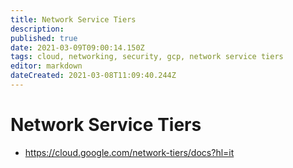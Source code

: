 ```yaml
---
title: Network Service Tiers
description: 
published: true
date: 2021-03-09T09:00:14.150Z
tags: cloud, networking, security, gcp, network service tiers
editor: markdown
dateCreated: 2021-03-08T11:09:40.244Z
---
```


# Network Service Tiers
- https://cloud.google.com/network-tiers/docs?hl=it